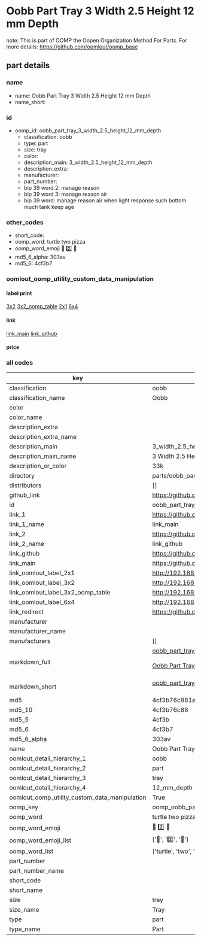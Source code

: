 # Oobb Part Tray 3 Width 2.5 Height 12 mm Depth  

note: This is part of OOMP the Oopen Organization Method For Parts. For more details: https://github.com/oomlout/oomp_base

##  part details
  







### name
* name: Oobb Part Tray 3 Width 2.5 Height 12 mm Depth
* name_short: 
### id
* oomp_id: oobb_part_tray_3_width_2.5_height_12_mm_depth
  * classification: oobb
  * type: part
  * size: tray
  * color: 
  * description_main: 3_width_2.5_height_12_mm_depth
  * description_extra: 
  * manufacturer: 
  * part_number: 
  * bip 39 word 2: manage reason
  * bip 39 word 3: manage reason air
  * bip 39 word: manage reason air when light response such bottom much tank keep age

### other_codes
* short_code: 
* oomp_word: turtle two pizza
* oomp_word_emoji :turtle: :two: :pizza:
* md5_6_alpha: 303av
* md5_6: 4cf3b7






### oomlout_oomp_utility_custom_data_manipulation
#### label print
[3x2](http://192.168.1.245:1112/?label=oomp%20303av)
[3x2_oomp_table](http://192.168.1.108:1112/?label=oomp%20303av)
[2x1](http://192.168.1.242:1112/?label=oomp%20303av)
[6x4](http://192.168.1.55:1112/?label=oomp%20303av)    

#### link

[link_main](https://github.com/oomlout/oomlout_oomp_version_1_messy/tree/main/parts/oobb_part_tray_3_width_2.5_height_12_mm_depth) [link_github](https://github.com/oomlout/oomlout_oomp_version_1_messy/tree/main/parts/oobb_part_tray_3_width_2.5_height_12_mm_depth)                             

#### price







### all codes 
| key | value |  
| --- | --- |  
| classification | oobb |  
| classification_name | Oobb |  
| color |  |  
| color_name |  |  
| description_extra |  |  
| description_extra_name |  |  
| description_main | 3_width_2.5_height_12_mm_depth |  
| description_main_name | 3 Width 2.5 Height 12 mm Depth |  
| description_or_color | 33k |  
| directory | parts/oobb_part_tray_3_width_2.5_height_12_mm_depth |  
| distributors | [] |  
| github_link | https://github.com/oomlout/oomlout_oomp_part_src/tree/main/parts/oobb_part_tray_3_width_2.5_height_12_mm_depth |  
| id | oobb_part_tray_3_width_2.5_height_12_mm_depth |  
| link_1 | https://github.com/oomlout/oomlout_oomp_version_1_messy/tree/main/parts/oobb_part_tray_3_width_2.5_height_12_mm_depth |  
| link_1_name | link_main |  
| link_2 | https://github.com/oomlout/oomlout_oomp_version_1_messy/tree/main/parts/oobb_part_tray_3_width_2.5_height_12_mm_depth |  
| link_2_name | link_github |  
| link_github | https://github.com/oomlout/oomlout_oomp_version_1_messy/tree/main/parts/oobb_part_tray_3_width_2.5_height_12_mm_depth |  
| link_main | https://github.com/oomlout/oomlout_oomp_version_1_messy/tree/main/parts/oobb_part_tray_3_width_2.5_height_12_mm_depth |  
| link_oomlout_label_2x1 | http://192.168.1.242:1112/?label=oomp%20303av |  
| link_oomlout_label_3x2 | http://192.168.1.245:1112/?label=oomp%20303av |  
| link_oomlout_label_3x2_oomp_table | http://192.168.1.108:1112/?label=oomp%20303av |  
| link_oomlout_label_6x4 | http://192.168.1.55:1112/?label=oomp%20303av |  
| link_redirect | https://github.com/oomlout/oomlout_oomp_version_1_messy/tree/main/parts/oobb_part_tray_3_width_2.5_height_12_mm_depth |  
| manufacturer |  |  
| manufacturer_name |  |  
| manufacturers | [] |  
| markdown_full | [oobb_part_tray_3_width_2.5_height_12_mm_depth](none)<br>[](none)<br>[Oobb Part Tray 3 Width 2.5 Height 12 Mm Depth](none)<br><br> |  
| markdown_short | [oobb_part_tray_3_width_2.5_height_12_mm_depth](none)<br><br> |  
| md5 | 4cf3b76c881a5b0edec0cfa20aecc437 |  
| md5_10 | 4cf3b76c88 |  
| md5_5 | 4cf3b |  
| md5_6 | 4cf3b7 |  
| md5_6_alpha | 303av |  
| name | Oobb Part Tray 3 Width 2.5 Height 12 mm Depth |  
| oomlout_detail_hierarchy_1 | oobb |  
| oomlout_detail_hierarchy_2 | part |  
| oomlout_detail_hierarchy_3 | tray |  
| oomlout_detail_hierarchy_4 | 12_mm_depth |  
| oomlout_oomp_utility_custom_data_manipulation | True |  
| oomp_key | oomp_oobb_part_tray_3_width_2.5_height_12_mm_depth |  
| oomp_word | turtle two pizza |  
| oomp_word_emoji | :turtle: :two: :pizza: |  
| oomp_word_emoji_list | [':turtle:', ':two:', ':pizza:'] |  
| oomp_word_list | ['turtle', 'two', 'pizza'] |  
| part_number |  |  
| part_number_name |  |  
| short_code |  |  
| short_name |  |  
| size | tray |  
| size_name | Tray |  
| type | part |  
| type_name | Part |  
